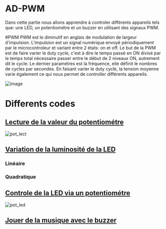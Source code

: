 # AD-PWM
Dans cette partie nous allons apprendre à controler différents appareils tels que: une LED, un potentiométre et un buzzer en utilisant des signaux PWM.

#PWM
PWM est le diminutif en anglais de modulation de largeur d'impulsion. L'impulsion est un signal numérique envoyé périodiquement par le microcontroleur et variant entre 2 états: on et off. Le but de la PWM est de faire varier le duty cycle, c'est à dire le temps passé en ON divisé par le temps total nécessaire passer entre le début de 2 niveaux ON, autrement dit le cycle. Le dernier paramétres est la fréquence, elle définit le nombres de cycles par secondes. En faisant varier le duty cycle, la tension moyenne varie également ce qui nous permet de controller différents appareils. 

![image](https://user-images.githubusercontent.com/125503055/226172526-3d7635ff-4b82-401c-bacd-b449c4dda4d3.png)
# Differents codes
## [Lecture de la valeur du potentiométre](Potentiometre.py)
![pot_lect](https://user-images.githubusercontent.com/125503055/226173950-e18c0e54-1c8b-4dbc-8b7c-a2b6da9af846.gif)

## [Variation de la luminosité de la LED](PWM_LED.py)
### Linéaire

### Quadratique

## [Controle de la LED via un potentiométre](POT_LED.py)
![pot_led](https://user-images.githubusercontent.com/125503055/226173958-ab89537d-0721-4f51-8a08-2183bb9793af.gif)

## [Jouer de la musique avec le buzzer](Buzzer.py)
